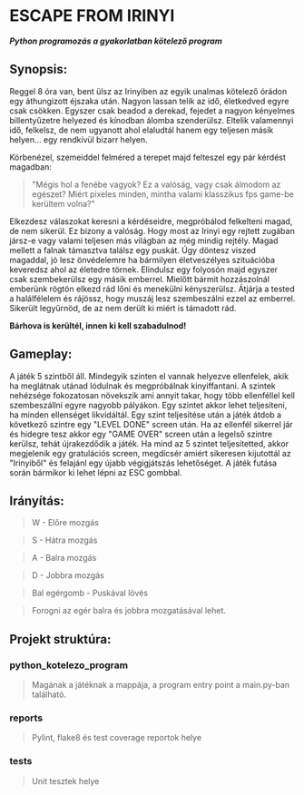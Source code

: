 # ESCAPE FROM IRINYI
***Python programozás a gyakorlatban kötelező program***


## Synopsis:

Reggel 8 óra van, bent ülsz az Irinyiben az egyik unalmas kötelező órádon egy áthungizott éjszaka után. 
Nagyon lassan telik az idő, életkedved egyre csak csökken.
Egyszer csak beadod a derekad, fejedet a nagyon kényelmes billentyűzetre helyezed és kínodban álomba szenderülsz.
Eltelik valamennyi idő, felkelsz, de nem ugyanott ahol elaludtál hanem egy teljesen másik helyen... 
egy rendkívül bizarr helyen.

Körbenézel, szemeiddel felméred a terepet majd felteszel egy pár kérdést magadban: 
> "Mégis hol a fenébe vagyok? Ez a valóság, vagy csak álmodom az egészet? Miért pixeles minden, 
> mintha valami klasszikus fps game-be kerültem volna?"

Elkezdesz válaszokat keresni a kérdéseidre, megpróbálod felkelteni magad, de nem sikerül. Ez bizony a valóság.
Hogy most az Irinyi egy rejtett zugában jársz-e vagy valami teljesen más világban az még mindig rejtély.
Magad mellett a falnak támasztva találsz egy puskát. Úgy döntesz viszed magaddal, jó lesz önvédelemre
ha bármilyen életveszélyes szituációba keveredsz ahol az életedre törnek.
Elindulsz egy folyosón majd egyszer csak szembekerülsz egy másik emberrel. Mielőtt bármit hozzászolnál emberünk rögtön
elkezd rád lőni és menekülni kényszerülsz. Átjárja a tested a halálfélelem és rájössz, hogy muszáj lesz szembeszálni
ezzel az emberrel. Sikerült legyűrnöd, de az nem derült ki miért is támadott rád.

**Bárhova is kerültél, innen ki kell szabadulnod!**


## Gameplay:

A játék 5 szintből áll. Mindegyik szinten el vannak helyezve ellenfelek, akik ha meglátnak utánad lódulnak
és megpróbálnak kinyiffantani. A szintek nehézsége fokozatosan növekszik ami annyit takar, hogy több ellenféllel
kell szembeszállni egyre nagyobb pályákon. Egy szintet akkor lehet teljesíteni, ha minden ellenséget likvidáltál.
Egy szint teljesítése után a játék átdob a következő szintre egy "LEVEL DONE" screen után.
Ha az ellenfél sikerrel jár és hidegre tesz akkor egy "GAME OVER" screen után a legelső szintre kerülsz,
tehát újrakezdődik a játék.
Ha mind az 5 szintet teljesítetted, akkor megjelenik egy gratulációs screen, megdícsér amiért sikeresen kijutottál
az "Irinyiből" és felajánl egy újabb végigjátszás lehetőséget. A játék futása során bármikor ki lehet lépni az ESC
gombbal.


## Irányítás:

> W - Előre mozgás

> S - Hátra mozgás

> A - Balra mozgás

> D - Jobbra mozgás

> Bal egérgomb - Puskával lövés

> Forogni az egér balra és jobbra mozgatásával lehet.


## Projekt struktúra:

### python_kotelezo_program
> Magának a játéknak a mappája, a program entry point a main.py-ban található.

### reports
> Pylint, flake8 és test coverage reportok helye

### tests
> Unit tesztek helye